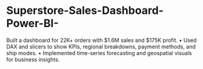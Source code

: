 # Superstore-Sales-Dashboard-Power-BI-
Built a dashboard for 22K+ orders with $1.6M sales and $175K profit.  •  Used DAX and slicers to show KPIs, regional breakdowns, payment methods, and ship modes.  •  Implemented time-series forecasting and geospatial visuals for business insights.
